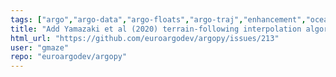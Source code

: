 ```yaml
---
tags: ["argo","argo-data","argo-floats","argo-traj","enhancement","oceanography","python","stale"]
title: "Add Yamazaki et al (2020) terrain-following interpolation algorithm "
html_url: "https://github.com/euroargodev/argopy/issues/213"
user: "gmaze"
repo: "euroargodev/argopy"
---
```


